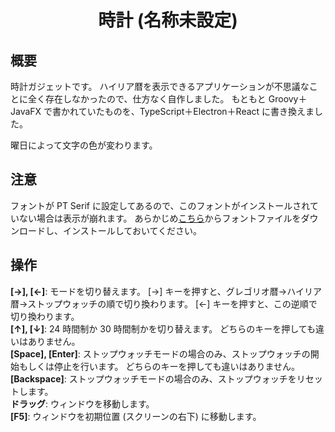 <div align="center">
<h1>時計 (名称未設定)</h1>
</div>


## 概要
時計ガジェットです。
ハイリア暦を表示できるアプリケーションが不思議なことに全く存在しなかったので、仕方なく自作しました。
もともと Groovy＋JavaFX で書かれていたものを、TypeScript＋Electron＋React に書き換えました。

曜日によって文字の色が変わります。

## 注意
フォントが PT Serif に設定してあるので、このフォントがインストールされていない場合は表示が崩れます。
あらかじめ[こちら](https://company.paratype.com/pt-sans-pt-serif)からフォントファイルをダウンロードし、インストールしておいてください。

## 操作
**[→], [←]**:
モードを切り替えます。
[→] キーを押すと、グレゴリオ暦→ハイリア暦→ストップウォッチの順で切り換わります。
[←] キーを押すと、この逆順で切り換わります。  
**[↑], [↓]**:
24 時間制か 30 時間制かを切り替えます。
どちらのキーを押しても違いはありません。  
**[Space], [Enter]**:
ストップウォッチモードの場合のみ、ストップウォッチの開始もしくは停止を行います。
どちらのキーを押しても違いはありません。  
**[Backspace]**:
ストップウォッチモードの場合のみ、ストップウォッチをリセットします。  
**ドラッグ**:
ウィンドウを移動します。  
**[F5]**:
ウィンドウを初期位置 (スクリーンの右下) に移動します。